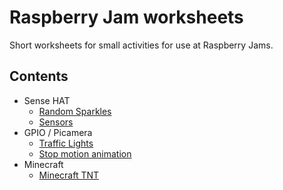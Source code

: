# Raspberry Jam worksheets

Short worksheets for small activities for use at Raspberry Jams.

## Contents

- Sense HAT
    - [Random Sparkles](random-sparkles.md)
    - [Sensors](sense-hat-sensors.md)
- GPIO / Picamera
    - [Traffic Lights](traffic-lights.md)
    - [Stop motion animation](stop-motion-animation.md)
- Minecraft
    - [Minecraft TNT](minecraft-tnt.md)
